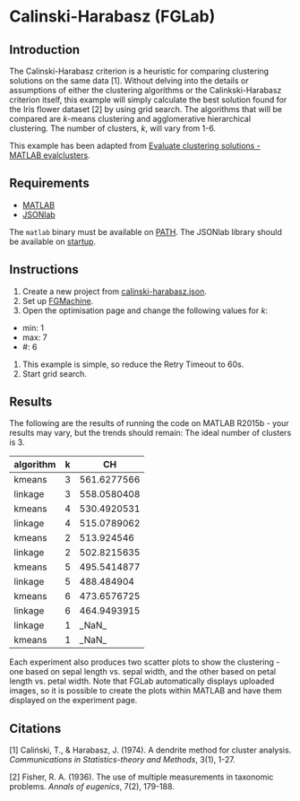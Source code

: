 # Calinski-Harabasz (FGLab)

## Introduction

The Calinski-Harabasz criterion is a heuristic for comparing clustering solutions on the same data [1]. Without delving into the details or assumptions of either the clustering algorithms or the Calinkski-Harabasz criterion itself, this example will simply calculate the best solution found for the Iris flower dataset [2] by using grid search. The algorithms that will be compared are *k*-means clustering and agglomerative hierarchical clustering. The number of clusters, *k*, will vary from 1-6.

This example has been adapted from [Evaluate clustering solutions - MATLAB evalclusters](https://uk.mathworks.com/help/stats/evalclusters.html). 

## Requirements

- [MATLAB](http://uk.mathworks.com/products/matlab/)
- [JSONlab](http://iso2mesh.sourceforge.net/cgi-bin/index.cgi?jsonlab)

The `matlab` binary must be available on [PATH](https://en.wikipedia.org/wiki/PATH_(variable)). The JSONlab library should be available on [startup](https://uk.mathworks.com/help/matlab/ref/startup.html).

## Instructions

1. Create a new project from [calinski-harabasz.json](https://github.com/Kaixhin/FGLab/blob/master/examples/Calinski-Harabasz/calinski-harabasz.json).
1. Set up [FGMachine](https://github.com/Kaixhin/FGMachine/blob/master/examples/Calinski-Harabasz).
1. Open the optimisation page and change the following values for *k*:
  - min: 1
  - max: 7
  - #: 6
1. This example is simple, so reduce the Retry Timeout to 60s.
1. Start grid search.

## Results

The following are the results of running the code on MATLAB R2015b - your results may vary, but the trends should remain: The ideal number of clusters is 3.

| algorithm      | k | CH          |
|----------------|---|-------------|
| kmeans         | 3 | 561.6277566 |
| linkage        | 3 | 558.0580408 |
| kmeans         | 4 | 530.4920531 |
| linkage        | 4 | 515.0789062 |
| kmeans         | 2 | 513.924546  |
| linkage        | 2 | 502.8215635 |
| kmeans         | 5 | 495.5414877 |
| linkage        | 5 | 488.484904  |
| kmeans         | 6 | 473.6576725 |
| linkage        | 6 | 464.9493915 |
| linkage        | 1 | \_NaN\_     |
| kmeans         | 1 | \_NaN\_     |

Each experiment also produces two scatter plots to show the clustering - one based on sepal length vs. sepal width, and the other based on petal length vs. petal width. Note that FGLab automatically displays uploaded images, so it is possible to create the plots within MATLAB and have them displayed on the experiment page.

## Citations

[1] Caliński, T., & Harabasz, J. (1974). A dendrite method for cluster analysis. *Communications in Statistics-theory and Methods*, 3(1), 1-27.

[2] Fisher, R. A. (1936). The use of multiple measurements in taxonomic problems. *Annals of eugenics*, 7(2), 179-188.
